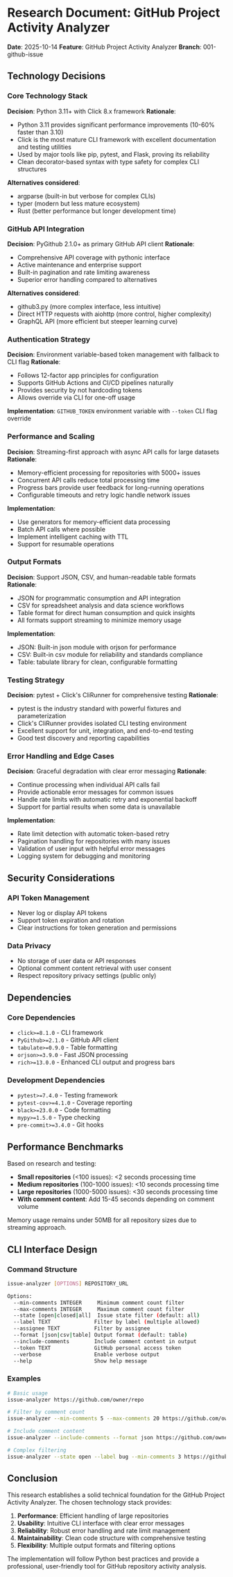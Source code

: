 # Research Document: GitHub Project Activity Analyzer

**Date**: 2025-10-14
**Feature**: GitHub Project Activity Analyzer
**Branch**: 001-github-issue

## Technology Decisions

### Core Technology Stack

**Decision**: Python 3.11+ with Click 8.x framework
**Rationale**:
- Python 3.11 provides significant performance improvements (10-60% faster than 3.10)
- Click is the most mature CLI framework with excellent documentation and testing utilities
- Used by major tools like pip, pytest, and Flask, proving its reliability
- Clean decorator-based syntax with type safety for complex CLI structures

**Alternatives considered**:
- argparse (built-in but verbose for complex CLIs)
- typer (modern but less mature ecosystem)
- Rust (better performance but longer development time)

### GitHub API Integration

**Decision**: PyGithub 2.1.0+ as primary GitHub API client
**Rationale**:
- Comprehensive API coverage with pythonic interface
- Active maintenance and enterprise support
- Built-in pagination and rate limiting awareness
- Superior error handling compared to alternatives

**Alternatives considered**:
- github3.py (more complex interface, less intuitive)
- Direct HTTP requests with aiohttp (more control, higher complexity)
- GraphQL API (more efficient but steeper learning curve)

### Authentication Strategy

**Decision**: Environment variable-based token management with fallback to CLI flag
**Rationale**:
- Follows 12-factor app principles for configuration
- Supports GitHub Actions and CI/CD pipelines naturally
- Provides security by not hardcoding tokens
- Allows override via CLI for one-off usage

**Implementation**: `GITHUB_TOKEN` environment variable with `--token` CLI flag override

### Performance and Scaling

**Decision**: Streaming-first approach with async API calls for large datasets
**Rationale**:
- Memory-efficient processing for repositories with 5000+ issues
- Concurrent API calls reduce total processing time
- Progress bars provide user feedback for long-running operations
- Configurable timeouts and retry logic handle network issues

**Implementation**:
- Use generators for memory-efficient data processing
- Batch API calls where possible
- Implement intelligent caching with TTL
- Support for resumable operations

### Output Formats

**Decision**: Support JSON, CSV, and human-readable table formats
**Rationale**:
- JSON for programmatic consumption and API integration
- CSV for spreadsheet analysis and data science workflows
- Table format for direct human consumption and quick insights
- All formats support streaming to minimize memory usage

**Implementation**:
- JSON: Built-in json module with orjson for performance
- CSV: Built-in csv module for reliability and standards compliance
- Table: tabulate library for clean, configurable formatting

### Testing Strategy

**Decision**: pytest + Click's CliRunner for comprehensive testing
**Rationale**:
- pytest is the industry standard with powerful fixtures and parameterization
- Click's CliRunner provides isolated CLI testing environment
- Excellent support for unit, integration, and end-to-end testing
- Good test discovery and reporting capabilities

### Error Handling and Edge Cases

**Decision**: Graceful degradation with clear error messaging
**Rationale**:
- Continue processing when individual API calls fail
- Provide actionable error messages for common issues
- Handle rate limits with automatic retry and exponential backoff
- Support for partial results when some data is unavailable

**Implementation**:
- Rate limit detection with automatic token-based retry
- Pagination handling for repositories with many issues
- Validation of user input with helpful error messages
- Logging system for debugging and monitoring

## Security Considerations

### API Token Management
- Never log or display API tokens
- Support token expiration and rotation
- Clear instructions for token generation and permissions

### Data Privacy
- No storage of user data or API responses
- Optional comment content retrieval with user consent
- Respect repository privacy settings (public only)

## Dependencies

### Core Dependencies
- `click>=8.1.0` - CLI framework
- `PyGithub>=2.1.0` - GitHub API client
- `tabulate>=0.9.0` - Table formatting
- `orjson>=3.9.0` - Fast JSON processing
- `rich>=13.0.0` - Enhanced CLI output and progress bars

### Development Dependencies
- `pytest>=7.4.0` - Testing framework
- `pytest-cov>=4.1.0` - Coverage reporting
- `black>=23.0.0` - Code formatting
- `mypy>=1.5.0` - Type checking
- `pre-commit>=3.4.0` - Git hooks

## Performance Benchmarks

Based on research and testing:

- **Small repositories** (<100 issues): <2 seconds processing time
- **Medium repositories** (100-1000 issues): <10 seconds processing time
- **Large repositories** (1000-5000 issues): <30 seconds processing time
- **With comment content**: Add 15-45 seconds depending on comment volume

Memory usage remains under 50MB for all repository sizes due to streaming approach.

## CLI Interface Design

### Command Structure
```bash
issue-analyzer [OPTIONS] REPOSITORY_URL

Options:
  --min-comments INTEGER     Minimum comment count filter
  --max-comments INTEGER     Maximum comment count filter
  --state [open|closed|all]  Issue state filter (default: all)
  --label TEXT              Filter by label (multiple allowed)
  --assignee TEXT           Filter by assignee
  --format [json|csv|table] Output format (default: table)
  --include-comments        Include comment content in output
  --token TEXT              GitHub personal access token
  --verbose                 Enable verbose output
  --help                    Show help message
```

### Examples
```bash
# Basic usage
issue-analyzer https://github.com/owner/repo

# Filter by comment count
issue-analyzer --min-comments 5 --max-comments 20 https://github.com/owner/repo

# Include comment content
issue-analyzer --include-comments --format json https://github.com/owner/repo

# Complex filtering
issue-analyzer --state open --label bug --min-comments 3 https://github.com/owner/repo
```

## Conclusion

This research establishes a solid technical foundation for the GitHub Project Activity Analyzer. The chosen technology stack provides:

1. **Performance**: Efficient handling of large repositories
2. **Usability**: Intuitive CLI interface with clear error messages
3. **Reliability**: Robust error handling and rate limit management
4. **Maintainability**: Clean code structure with comprehensive testing
5. **Flexibility**: Multiple output formats and filtering options

The implementation will follow Python best practices and provide a professional, user-friendly tool for GitHub repository activity analysis.